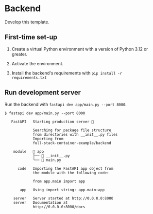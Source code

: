 # Backend

Develop this template.

## First-time set-up

1. Create a virtual Python environment with a version of Python 3.12 or greater.

2. Activate the environment.

3. Install the backend's requirements with `pip install -r requirements.txt`

## Run development server

Run the backend with `fastapi dev app/main.py --port 8000`.

```console
$ fastapi dev app/main.py --port 8000

   FastAPI   Starting production server 🚀

             Searching for package file structure
             from directories with __init__.py files
             Importing from
             full-stack-container-example/backend

    module   📁 app
             ├── 🐍 __init__.py
             └── 🐍 main.py

      code   Importing the FastAPI app object from
             the module with the following code:

             from app.main import app

       app   Using import string: app.main:app

    server   Server started at http://0.0.0.0:8000
    server   Documentation at
             http://0.0.0.0:8000/docs
```
